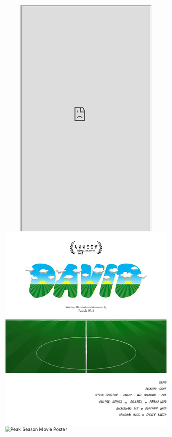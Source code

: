 
<style>
  /* Center align the iframe */
  iframe {
    display: block;
    margin: 0 auto;
  }
</style>

<iframe src="https://mentalcanvas.com/vm/tr7fbzu/scene/" style="width:80%; height:700px;"></iframe>

<img src="DavidWordMarkWithField6.png" alt="DavidField">

<img src="PeakSeason5-14v8.png" alt="Peak Season Movie Poster" usemap="#peak-season-map">

<map name="peak-season-map">
  <area target="_blank" alt="Collider Review" title="Collider Review" href="https://collider.com/peak-season-movie-review/" coords="850,4018,1124,4065" shape="rect">
  <area target="_blank" alt="The Daily Beast Review" title="The Daily Beast Review" href="https://www.thedailybeast.com/obsessed/peak-season-review-romantic-beauty-for-heartbroken-millennials?ref=scroll" coords="1257,4149,722,4096" shape="rect">
</map>
